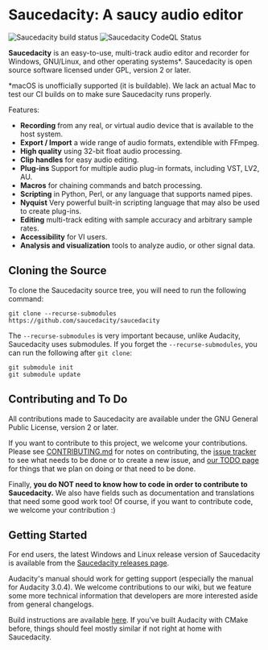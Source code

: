 # Saucedacity: A saucy audio editor
![Saucedacity build status](https://github.com/saucedacity/saucedacity/actions/workflows/cmake_build.yml/badge.svg)
![Saucedacity CodeQL Status](https://github.com/saucedacity/saucedacity/actions/workflows/codeql-analysis.yml/badge.svg)

**Saucedacity** is an easy-to-use, multi-track audio editor and recorder for Windows, GNU/Linux, and other operating systems*. Saucedacity is open source software licensed under GPL, version 2 or later.

*macOS is unofficially supported (it is buildable). We lack an actual Mac to test our CI builds on to make sure Saucedacity runs properly.

Features:

- **Recording** from any real, or virtual audio device that is available to the host system.
- **Export / Import** a wide range of audio formats, extendible with FFmpeg.
- **High quality** using 32-bit float audio processing.
- **Clip handles** for easy audio editing.
- **Plug-ins** Support for multiple audio plug-in formats, including VST, LV2, AU.
- **Macros** for chaining commands and batch processing.
- **Scripting** in Python, Perl, or any language that supports named pipes.
- **Nyquist** Very powerful built-in scripting language that may also be used to create plug-ins.
- **Editing** multi-track editing with sample accuracy and arbitrary sample rates.
- **Accessibility** for VI users.
- **Analysis and visualization** tools to analyze audio, or other signal data.

## Cloning the Source
To clone the Saucedacity source tree, you will need to run the following command:
```
git clone --recurse-submodules https://github.com/saucedacity/saucedacity
```

The `--recurse-submodules` is very important because, unlike Audacity, Saucedacity uses submodules. If you forget the `--recurse-submodules`, you can run the following after `git clone`:

```
git submodule init
git submodule update
```

## Contributing and To Do

All contributions made to Saucedacity are available under the GNU General Public License, version 2 or later.

If you want to contribute to this project, we welcome your contributions. Please see [CONTRIBUTING.md](https://github.com/saucedacity/saucedacity/blob/main/CONTRIBUTING.md) for notes on contributing, the [issue tracker](https://github.com/saucedacity/saucedacity/issues) to see what needs to be done or to create a new issue, and [our TODO page](https://github.com/saucedacity/saucedacity/wiki/TODO) for things that we plan on doing or that need to be done.

Finally, **you do NOT need to know how to code in order to contribute to Saucedacity.** We also have fields such as documentation and translations that need some good work too! Of course, if you want to contribute code, we welcome your contribution :)

## Getting Started
For end users, the latest Windows and Linux release version of Saucedacity is available from the [Saucedacity releases page](https://github.com/saucedacity/saucedacity).

Audacity's manual should work for getting support (especially the manual for Audacity 3.0.4). We welcome contributions to our wiki, but we feature some more technical information that developers are more interested aside from general changelogs.

Build instructions are available [here](BUILDING.md). If you've built Audacity with CMake before, things should feel mostly similar if not right at home with Saucedacity.
